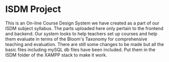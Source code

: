 # ISDM Project
This is an On-line Course Design System we have created as a part of our ISDM subject syllabus. The parts uploaded here only pertain to the frontend and backend. Our system looks to help teachers set up courses and help them evaluate in terms of the Bloom's Taxonomy for comprehensive teaching and evaluation. There are still some changes to be made but all the basic files including mySQL db files have been included. Put them in the ISDM folder of the XAMPP stack to make it work.
